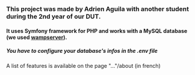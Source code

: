 

### This project was made by Adrien Aguila with another student during the 2nd year of our DUT.
#### It uses Symfony framework for PHP and works with a MySQL database (we used [wampserver](https://www.wampserver.com/)).
##### You have to configure your database's infos in the .env file

A list of features is available on the page "..."/about (in french)
